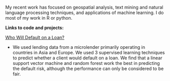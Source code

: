 My recent work has focused on geospatial analysis, text mining and natural language processing techniques, and applications of machine learning. I do most of my work in R or python. 


**Links to code and projects:**

[Who Will Default on a Loan?](ml_code.md)
* We used lending data from a microlender primarily operating in countries in Asia and Europe. We used 3 supervised learning techniques to predict whether a client would default on a loan. We find that a linear support vector machine and random forest work the best in predicting the default risk, although the performance can only be considered to be fair.  
